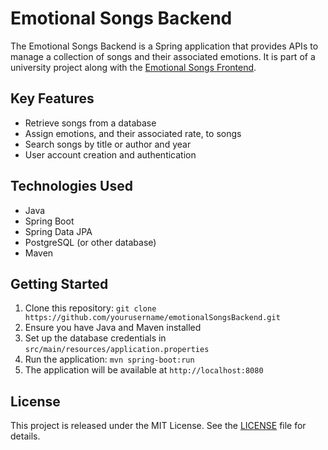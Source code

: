 # Emotional Songs Backend

The Emotional Songs Backend is a Spring application that provides APIs to manage a collection of songs and their associated emotions. It is part of a university project along with the [Emotional Songs Frontend](link-to-frontend-repo).

## Key Features

- Retrieve songs from a database
- Assign emotions, and their associated rate, to songs
- Search songs by title or author and year
- User account creation and authentication

## Technologies Used

- Java
- Spring Boot
- Spring Data JPA
- PostgreSQL (or other database)
- Maven

## Getting Started

1. Clone this repository: `git clone https://github.com/yourusername/emotionalSongsBackend.git`
2. Ensure you have Java and Maven installed
3. Set up the database credentials in `src/main/resources/application.properties`
4. Run the application: `mvn spring-boot:run`
5. The application will be available at `http://localhost:8080`

## License

This project is released under the MIT License. See the [LICENSE](LICENSE) file for details.
